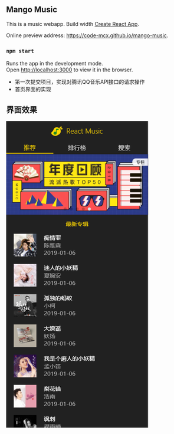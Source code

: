 ## Mango Music

This is a music webapp. Build width [Create React App](https://github.com/facebookincubator/create-react-app).

Online preview address: https://code-mcx.github.io/mango-music.

### `npm start`

Runs the app in the development mode.<br>
Open [http://localhost:3000](http://localhost:3000) to view it in the browser.

- 第一次提交项目，实现对腾讯QQ音乐API接口的请求操作
- 首页界面的实现
## 界面效果

![image](https://github.com/Too-Tao/QQ_Music/blob/master/demo.png)